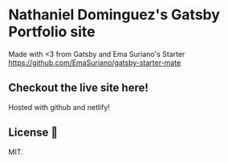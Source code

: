 # Nathaniel Dominguez's Gatsby Portfolio site
Made with <3 from Gatsby and Ema Suriano's Starter https://github.com/EmaSuriano/gatsby-starter-mate

## Checkout the live site here!
Hosted with github and netlify!

## License 📝

MIT.

